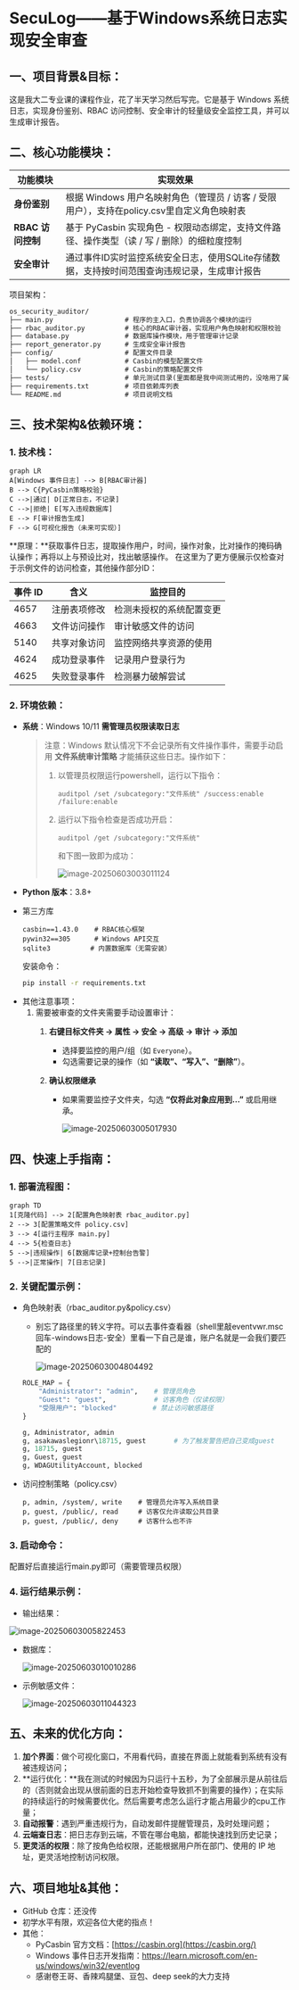 # SecuLog——基于Windows系统日志实现安全审查

## 一、项目背景&目标：

这是我大二专业课的课程作业，花了半天学习然后写完。它是基于 Windows 系统日志，实现身份鉴别、RBAC 访问控制、安全审计的轻量级安全监控工具，并可以生成审计报告。

## 二、核心功能模块：

| **功能模块**      | **实现效果**                                                 |
| ----------------- | ------------------------------------------------------------ |
| **身份鉴别**      | 根据 Windows 用户名映射角色（管理员 / 访客 / 受限用户），支持在policy.csv里自定义角色映射表 |
| **RBAC 访问控制** | 基于 PyCasbin 实现角色 - 权限动态绑定，支持文件路径、操作类型（读 / 写 / 删除）的细粒度控制 |
| **安全审计**      | 通过事件ID实时监控系统安全日志，使用SQLite存储数据，支持按时间范围查询违规记录，生成审计报告 |

项目架构：

```markdown
os_security_auditor/
├── main.py                  # 程序的主入口，负责协调各个模块的运行
├── rbac_auditor.py          # 核心的RBAC审计器，实现用户角色映射和权限校验
├── database.py              # 数据库操作模块，用于管理审计记录
├── report_generator.py      # 生成安全审计报告
├── config/                  # 配置文件目录
│   ├── model.conf           # Casbin的模型配置文件
│   └── policy.csv           # Casbin的策略配置文件
├── tests/                   # 单元测试目录(里面都是我中间测试用的，没啥用了属于是)
├── requirements.txt         # 项目依赖库列表
└── README.md                # 项目说明文档
```

## 三、技术架构&依赖环境：

### 1. 技术栈：

```mermaid
graph LR  
A[Windows 事件日志] --> B[RBAC审计器]  
B --> C{PyCasbin策略校验}  
C -->|通过| D[正常日志，不记录]  
C -->|拒绝| E[写入违规数据库]  
E --> F[审计报告生成]  
F --> G[可视化报告（未来可实现）]  
```

**原理：**获取事件日志，提取操作用户，时间，操作对象，比对操作的掩码确认操作；再将以上与预设比对，找出敏感操作。
在这里为了更方便展示仅检查对于示例文件的访问检查，其他操作部分ID：

| 事件 ID | 含义         | 监控目的                 |
| ------- | ------------ | ------------------------ |
| 4657    | 注册表项修改 | 检测未授权的系统配置变更 |
| 4663    | 文件访问操作 | 审计敏感文件的访问       |
| 5140    | 共享对象访问 | 监控网络共享资源的使用   |
| 4624    | 成功登录事件 | 记录用户登录行为         |
| 4625    | 失败登录事件 | 检测暴力破解尝试         |

### 2. 环境依赖：

- **系统**：Windows 10/11 **需管理员权限读取日志**

  > 注意：Windows 默认情况下不会记录所有文件操作事件，需要手动启用 **文件系统审计策略** 才能捕获这些日志。操作如下：
  >
  > 1. 以管理员权限运行powershell，运行以下指令：
  >
  >    ```bush
  >    auditpol /set /subcategory:"文件系统" /success:enable /failure:enable
  >    ```
  >
  > 2. 运行以下指令检查是否成功开启：
  >
  >    ```bush
  >    auditpol /get /subcategory:"文件系统"
  >    ```
  >
  >    和下图一致即为成功：
  >
  >    ![image-20250603003011124](C:\Users\18715\AppData\Roaming\Typora\typora-user-images\image-20250603003011124.png)

- **Python 版本**：3.8+

- 第三方库

  ```plaintext
  casbin==1.43.0    # RBAC核心框架  
  pywin32==305      # Windows API交互  
  sqlite3          # 内置数据库（无需安装）  
  ```

   安装命令：

  ```bash
  pip install -r requirements.txt  
  ```

* 其他注意事项：
  1. 需要被审查的文件夹需要手动设置审计：
     1. **右键目标文件夹 → 属性 → 安全 → 高级 → 审计 → 添加**
        - 选择要监控的用户/组（如 `Everyone`）。
        - 勾选需要记录的操作（如 **“读取”、“写入”、“删除”**）。
        
     2. **确认权限继承**
        - 如果需要监控子文件夹，勾选 **“仅将此对象应用到…”** 或启用继承。
        
          ![image-20250603005017930](C:\Users\18715\AppData\Roaming\Typora\typora-user-images\image-20250603005017930.png)

## 四、快速上手指南：

### 1. 部署流程图：

   ```mermaid
   graph TD  
   1[克隆代码] --> 2[配置角色映射表 rbac_auditor.py]  
   2 --> 3[配置策略文件 policy.csv]  
   3 --> 4[运行主程序 main.py]  
   4 --> 5{检查日志}  
   5 -->|违规操作| 6[数据库记录+控制台告警]  
   5 -->|正常操作| 7[日志记录]  
   ```

   ### 2. 关键配置示例：

- 角色映射表（rbac_auditor.py&policy.csv）

  * 别忘了路径里的转义字符。可以去事件查看器（shell里敲eventvwr.msc回车-windows日志-安全）里看一下自己是谁，账户名就是一会我们要匹配的

    ![image-20250603004804492](C:\Users\18715\AppData\Roaming\Typora\typora-user-images\image-20250603004804492.png)

  ```python
  ROLE_MAP = {  
      "Administrator": "admin",    # 管理员角色  
      "Guest": "guest",            # 访客角色（仅读权限）  
      "受限用户": "blocked"         # 禁止访问敏感路径  
  }  
  
  g, Administrator, admin
  g, asakawaslegionr\18715, guest       # 为了触发警告把自己变成guest
  g, 18715, guest
  g, Guest, guest
  g, WDAGUtilityAccount, blocked
  ```

- 访问控制策略（policy.csv）

  ```
  p, admin, /system/, write    # 管理员允许写入系统目录  
  p, guest, /public/, read     # 访客仅允许读取公共目录  
  p, guest, /public/, deny     # 访客什么也不许
  ```

### 3. 启动命令：

配置好后直接运行main.py即可（需要管理员权限）

### 4. 运行结果示例：

* 输出结果：

![image-20250603005822453](C:\Users\18715\AppData\Roaming\Typora\typora-user-images\image-20250603005822453.png)

* 数据库：

  ![image-20250603010010286](C:\Users\18715\AppData\Roaming\Typora\typora-user-images\image-20250603010010286.png)

* 示例敏感文件：

  ![image-20250603011044323](C:\Users\18715\AppData\Roaming\Typora\typora-user-images\image-20250603011044323.png)

  

## 五、未来的优化方向：

1. **加个界面**：做个可视化窗口，不用看代码，直接在界面上就能看到系统有没有被违规访问；
2. **运行优化：**我在测试的时候因为只运行十五秒，为了全部展示是从前往后的（否则就会出现从很前面的日志开始检查导致抓不到需要的操作）；在实际的持续运行的时候需要优化。然后需要考虑怎么运行才能占用最少的cpu工作量；
3. **自动报警**：遇到严重违规行为，自动发邮件提醒管理员，及时处理问题；
4. **云端查日志**：把日志存到云端，不管在哪台电脑，都能快速找到历史记录；
5. **更灵活的权限**：除了按角色给权限，还能根据用户所在部门、使用的 IP 地址，更灵活地控制访问权限。

## 六、项目地址&其他：

-  GitHub 仓库：还没传
- 初学水平有限，欢迎各位大佬的指点！
- 其他：
  - PyCasbin 官方文档：[https://casbin.org](https://casbin.org/)
  - Windows 事件日志开发指南：https://learn.microsoft.com/en-us/windows/win32/eventlog
  - 感谢卷王哥、香辣鸡腿堡、豆包、deep seek的大力支持